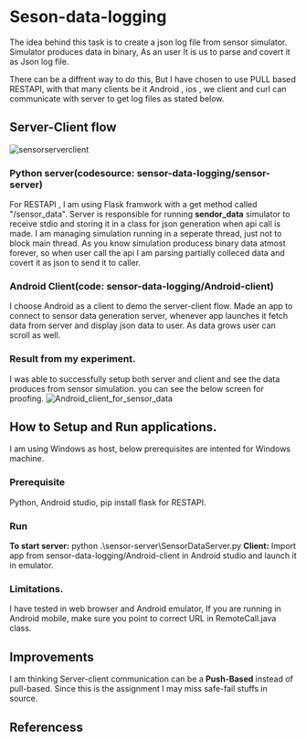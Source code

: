 # Seson-data-logging

 The idea behind this task is to create a json log file from sensor simulator. Simulator produces data in binary, As an user It is us to parse and covert it as Json log file.

There can be a diffrent way to do this, But I have chosen to use PULL based RESTAPI, with that many clients be it Android , ios , we client and curl can communicate with server to get log files as stated below.

## Server-Client flow
![sensorserverclient](https://github.com/Muneesselvaraj171991/sendor-data-logging/assets/38101471/9a3ab628-c777-4653-a745-640875b92aab)
### Python server(codesource: sensor-data-logging/sensor-server)
For RESTAPI , I am using Flask framwork with a get method called "/sensor_data". Server is responsible for running **sendor_data** simulator to receive stdio and storing it in a class for json generation when api call is made. I am managing simulation running in a seperate thread, just not to block main thread. As you know simulation producess binary data atmost forever, so when user call the api I am parsing partially colleced data and covert it as json to send it to caller.

### Android Client(code: sensor-data-logging/Android-client)
 I choose Android as a client to demo the server-client flow. Made an app to connect to sensor data generation server, whenever app launches it fetch data from server and display json data to user. As data grows user can scroll as well.

### Result from my experiment.
I was able to successfully setup both server and client and see the data produces from sensor simulation. you can see the below screen for proofing.
![Android_client_for_sensor_data](https://github.com/Muneesselvaraj171991/sendor-data-logging/assets/38101471/f1fd34bd-acc0-4464-a710-38ee12aac340)

## How to Setup and Run applications.
I am using Windows as host, below prerequisites are intented for Windows machine.
 
### Prerequisite
Python, Android studio, pip install flask for RESTAPI.

### Run
**To start server:** python .\sensor-server\SensorDataServer.py
**Client:** Import app from sensor-data-logging/Android-client in Android studio and launch it in emulator.

### Limitations.
I have tested in web browser and Android emulator, If you are running in Android mobile, make sure you point to correct URL in RemoteCall.java class.

## Improvements
I am thinking Server-client communication can be a **Push-Based** instead of pull-based. Since this is the assignment I may miss safe-fail stuffs in source. 

## Referencess 

 
